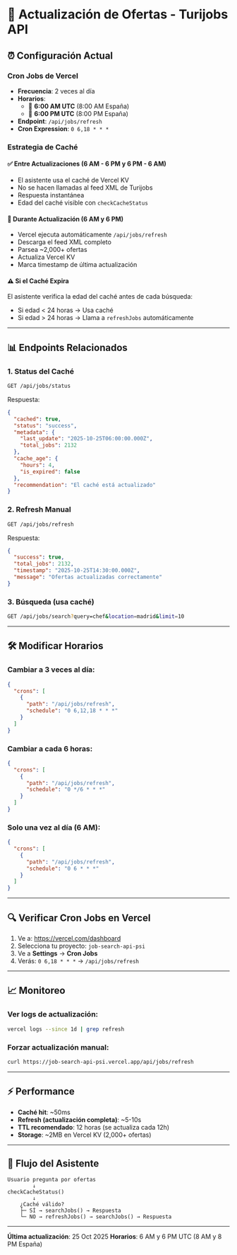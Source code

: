 # 🔄 Actualización de Ofertas - Turijobs API

## ⏰ Configuración Actual

### Cron Jobs de Vercel
- **Frecuencia**: 2 veces al día
- **Horarios**: 
  - 🌅 **6:00 AM UTC** (8:00 AM España)
  - 🌆 **6:00 PM UTC** (8:00 PM España)
- **Endpoint**: `/api/jobs/refresh`
- **Cron Expression**: `0 6,18 * * *`

### Estrategia de Caché

#### ✅ **Entre Actualizaciones (6 AM - 6 PM y 6 PM - 6 AM)**
- El asistente usa el caché de Vercel KV
- No se hacen llamadas al feed XML de Turijobs
- Respuesta instantánea
- Edad del caché visible con `checkCacheStatus`

#### 🔄 **Durante Actualización (6 AM y 6 PM)**
- Vercel ejecuta automáticamente `/api/jobs/refresh`
- Descarga el feed XML completo
- Parsea ~2,000+ ofertas
- Actualiza Vercel KV
- Marca timestamp de última actualización

#### ⚠️ **Si el Caché Expira**
El asistente verifica la edad del caché antes de cada búsqueda:
- Si edad < 24 horas → Usa caché
- Si edad > 24 horas → Llama a `refreshJobs` automáticamente

---

## 📊 Endpoints Relacionados

### 1. **Status del Caché**
```bash
GET /api/jobs/status
```

Respuesta:
```json
{
  "cached": true,
  "status": "success",
  "metadata": {
    "last_update": "2025-10-25T06:00:00.000Z",
    "total_jobs": 2132
  },
  "cache_age": {
    "hours": 4,
    "is_expired": false
  },
  "recommendation": "El caché está actualizado"
}
```

### 2. **Refresh Manual**
```bash
GET /api/jobs/refresh
```

Respuesta:
```json
{
  "success": true,
  "total_jobs": 2132,
  "timestamp": "2025-10-25T14:30:00.000Z",
  "message": "Ofertas actualizadas correctamente"
}
```

### 3. **Búsqueda (usa caché)**
```bash
GET /api/jobs/search?query=chef&location=madrid&limit=10
```

---

## 🛠️ Modificar Horarios

### Cambiar a 3 veces al día:
```json
{
  "crons": [
    {
      "path": "/api/jobs/refresh",
      "schedule": "0 6,12,18 * * *"
    }
  ]
}
```

### Cambiar a cada 6 horas:
```json
{
  "crons": [
    {
      "path": "/api/jobs/refresh",
      "schedule": "0 */6 * * *"
    }
  ]
}
```

### Solo una vez al día (6 AM):
```json
{
  "crons": [
    {
      "path": "/api/jobs/refresh",
      "schedule": "0 6 * * *"
    }
  ]
}
```

---

## 🔍 Verificar Cron Jobs en Vercel

1. Ve a: https://vercel.com/dashboard
2. Selecciona tu proyecto: `job-search-api-psi`
3. Ve a **Settings** → **Cron Jobs**
4. Verás: `0 6,18 * * *` → `/api/jobs/refresh`

---

## 📈 Monitoreo

### Ver logs de actualización:
```bash
vercel logs --since 1d | grep refresh
```

### Forzar actualización manual:
```bash
curl https://job-search-api-psi.vercel.app/api/jobs/refresh
```

---

## ⚡ Performance

- **Caché hit**: ~50ms
- **Refresh (actualización completa)**: ~5-10s
- **TTL recomendado**: 12 horas (se actualiza cada 12h)
- **Storage**: ~2MB en Vercel KV (2,000+ ofertas)

---

## 🎯 Flujo del Asistente

```
Usuario pregunta por ofertas
        ↓
checkCacheStatus()
        ↓
    ¿Caché válido?
    ├─ SÍ → searchJobs() → Respuesta
    └─ NO → refreshJobs() → searchJobs() → Respuesta
```

---

**Última actualización**: 25 Oct 2025
**Horarios**: 6 AM y 6 PM UTC (8 AM y 8 PM España)

